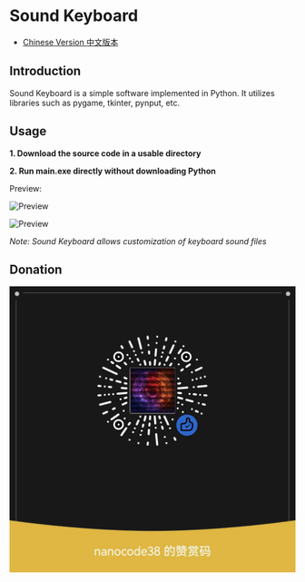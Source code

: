 # Sound Keyboard
- [Chinese Version 中文版本](./README-CH.md)

## Introduction
Sound Keyboard is a simple software implemented in Python. It utilizes libraries such as pygame, tkinter, pynput, etc.

## Usage
**1. Download the source code in a usable directory**

**2. Run main.exe directly without downloading Python**

Preview:

![Preview](images/preview.png)

![Preview](images/previewEN.png)

*Note: Sound Keyboard allows customization of keyboard sound files*

## Donation

![Preview](images\support.png)